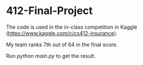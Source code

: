 # 412-Final-Project
The code is used in the in-class competition in Kaggle (https://www.kaggle.com/c/cs412-insurance).

My team ranks 7th out of 64 in the final score.

Run *python main.py* to get the result.
